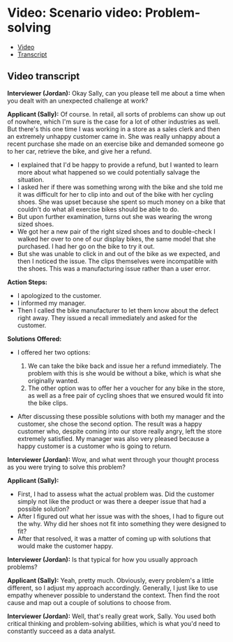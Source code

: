# Video: Scenario video: Problem-solving

- [Video](./resources/s6_v_scenario-video_problem-solving.mp4)
- [Transcript](./resources/s6_v_scenario-video_problem-solving.vtt)

## Video transcript

**Interviewer (Jordan):** Okay Sally, can you please tell me about a time when you dealt with an unexpected challenge at work?

**Applicant (Sally):** Of course. In retail, all sorts of problems can show up out of nowhere, which I'm sure is the case for a lot of other industries as well. But there's this one time I was working in a store as a sales clerk and then an extremely unhappy customer came in. She was really unhappy about a recent purchase she made on an exercise bike and demanded someone go to her car, retrieve the bike, and give her a refund.

- I explained that I'd be happy to provide a refund, but I wanted to learn more about what happened so we could potentially salvage the situation.
- I asked her if there was something wrong with the bike and she told me it was difficult for her to clip into and out of the bike with her cycling shoes. She was upset because she spent so much money on a bike that couldn't do what all exercise bikes should be able to do.
- But upon further examination, turns out she was wearing the wrong sized shoes.
- We got her a new pair of the right sized shoes and to double-check I walked her over to one of our display bikes, the same model that she purchased. I had her go on the bike to try it out.
- But she was unable to click in and out of the bike as we expected, and then I noticed the issue. The clips themselves were incompatible with the shoes. This was a manufacturing issue rather than a user error.

**Action Steps:**

- I apologized to the customer.
- I informed my manager.
- Then I called the bike manufacturer to let them know about the defect right away. They issued a recall immediately and asked for the customer.

**Solutions Offered:**

- I offered her two options:
  1. We can take the bike back and issue her a refund immediately. The problem with this is she would be without a bike, which is what she originally wanted.
  2. The other option was to offer her a voucher for any bike in the store, as well as a free pair of cycling shoes that we ensured would fit into the bike clips.

- After discussing these possible solutions with both my manager and the customer, she chose the second option. The result was a happy customer who, despite coming into our store really angry, left the store extremely satisfied. My manager was also very pleased because a happy customer is a customer who is going to return.

**Interviewer (Jordan):** Wow, and what went through your thought process as you were trying to solve this problem?

**Applicant (Sally):**

- First, I had to assess what the actual problem was. Did the customer simply not like the product or was there a deeper issue that had a possible solution?
- After I figured out what her issue was with the shoes, I had to figure out the why. Why did her shoes not fit into something they were designed to fit?
- After that resolved, it was a matter of coming up with solutions that would make the customer happy.

**Interviewer (Jordan):** Is that typical for how you usually approach problems?

**Applicant (Sally):** Yeah, pretty much. Obviously, every problem's a little different, so I adjust my approach accordingly. Generally, I just like to use empathy whenever possible to understand the context. Then find the root cause and map out a couple of solutions to choose from.

**Interviewer (Jordan):** Well, that's really great work, Sally. You used both critical thinking and problem-solving abilities, which is what you'd need to constantly succeed as a data analyst.
